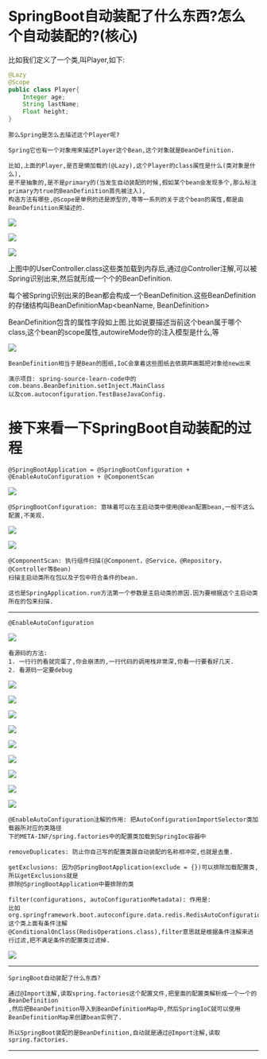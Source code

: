 # SpringBoot自动装配了什么东西?怎么个自动装配的?(核心)

比如我们定义了一个类,叫Player,如下:

```java
@Lazy
@Scope
public class Player{
    Integer age;
    String lastName;
    Float height;
}
```

    那么Spring是怎么去描述这个Player呢?

    Spring它也有一个对象用来描述Player这个Bean,这个对象就是BeanDefinition.

    比如,上面的Player,是否是懒加载的(@Lazy),这个Player的class属性是什么(类对象是什么),
    是不是抽象的,是不是primary的(当发生自动装配的时候,假如某个bean会发现多个,那么标注primary为true的BeanDefinition首先被注入),
    构造方法有哪些,@Scope是单例的还是原型的,等等一系列的关于这个bean的属性,都是由BeanDefinition来描述的.

![](pics/BeanDefinition01.png)

![](pics/BeanDefinition02.png)

![](pics/BeanDefinition03.png)

上图中的UserController.class这些类加载到内存后,通过@Controller注解,可以被Spring识别出来,然后就形成一个个的BeanDefinition.

每个被Spring识别出来的Bean都会构成一个BeanDefinition.这些BeanDefinition的存储结构叫BeanDefinitionMap<beanName, BeanDefinition>

BeanDefinition包含的属性字段如上图.比如说要描述当前这个bean属于哪个class,这个bean的scope属性,autowireMode你的注入模型是什么,等

![](pics/BeanDefinition04.png)

    BeanDefinition相当于是Bean的图纸,IoC会拿着这些图纸去依葫芦画瓢把对象给new出来

    演示项目: spring-source-learn-code中的com.beans.BeanDefinition.setInject.MainClass
    以及com.autoconfiguration.TestBaseJavaConfig.

# 接下来看一下SpringBoot自动装配的过程

    @SpringBootApplication = @SpringBootConfiguration + @EnableAutoConfiguration + @ComponentScan

![](pics/SpringBootApplication注解01.png)

    @SpringBootConfiguration: 意味着可以在主启动类中使用@Bean配置bean,一般不这么配置,不美观.

![](pics/SpringBootApplication注解02.png)

![](pics/SpringBootApplication注解03.png)

    @ComponentScan: 执行组件扫描(@Component，@Service，@Repository，@Controller等Bean)
    扫描主启动类所在包以及子包中符合条件的bean.
    
    这也是SpringApplication.run方法第一个参数是主启动类的原因.因为要根据这个主启动类所在的包来扫描.

---

    @EnableAutoConfiguration
    
![](pics/SpringBootApplication注解04.png)
    
    看源码的方法: 
    1. 一行行的看就完蛋了,你会崩溃的,一行代码的调用栈非常深,你看一行要看好几天.
    2. 看源码一定要debug

![](pics/SpringBootApplication注解之EnableAutoConfiguration05.png)
    
![](pics/SpringBootApplication注解05.png)

![](pics/SpringBootApplication注解06.png)

![](pics/SpringBootApplication注解07.png)

![](pics/SpringBootApplication注解09.png)

![](pics/SpringBootApplication注解08.png)

![](pics/SpringBootApplication注解之EnableAutoConfiguration.png)

![](pics/SpringBootApplication注解之EnableAutoConfiguration02.png)

![](pics/SpringBootApplication注解之EnableAutoConfiguration03.png)

    @EnableAutoConfiguration注解的作用: 把AutoConfigurationImportSelector类加载器所对应的类路径
    下的META-INF/spring.factories中的配置类加载到SpringIoc容器中

    removeDuplicates: 防止你自己写的配置类跟自动装配的名称相冲突,也就是去重.
    
    getExclusions: 因为@SpringBootApplication(exclude = {})可以排除加载配置类,所以getExclusions就是
    排除@SpringBootApplication中要排除的类
    
    filter(configurations, autoConfigurationMetadata): 作用是: 
    比如org.springframework.boot.autoconfigure.data.redis.RedisAutoConfiguration,这个类上面有条件注解
    @ConditionalOnClass(RedisOperations.class),filter意思就是根据条件注解来进行过滤,把不满足条件的配置类过滤掉.
    
![](pics/SpringBootApplication注解之EnableAutoConfiguration04.png)

---    
    SpringBoot自动装配了什么东西?
    
    通过@Import注解,读取spring.factories这个配置文件,把里面的配置类解析成一个一个的BeanDefinition
    ,然后把BeanDefinition导入到BeanDefinitionMap中,然后SpringIoC就可以使用BeanDefinitionMap来创建bean实例了.
    
    所以SpringBoot装配的是BeanDefinition,自动就是通过@Import注解,读取spring.factories.
---
